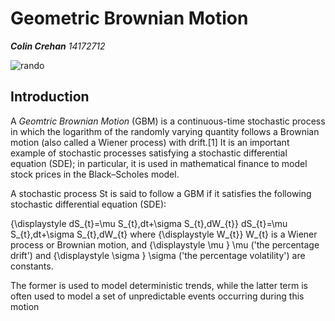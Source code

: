 __Geometric Brownian Motion__
===========================
***Colin Crehan**    14172712*

![rando](https://github.com/ULStats/MA4128Assessment-2018/blob/master/rando.png)

## Introduction

A *Geomtric Brownian Motion* (GBM) is a continuous-time stochastic process in which the logarithm of the randomly varying quantity follows
a Brownian motion (also called a Wiener process) with drift.[1] It is an important example of stochastic processes satisfying a stochastic
differential equation (SDE); in particular, it is used in mathematical finance to model stock prices in the Black–Scholes model.

A stochastic process St is said to follow a GBM if it satisfies the following stochastic differential equation (SDE):

{\displaystyle dS_{t}=\mu S_{t}\,dt+\sigma S_{t}\,dW_{t}} dS_{t}=\mu S_{t}\,dt+\sigma S_{t}\,dW_{t}
where {\displaystyle W_{t}} W_{t} is a Wiener process or Brownian motion, and {\displaystyle \mu } \mu  ('the percentage drift') and {\displaystyle \sigma } \sigma  ('the percentage volatility') are constants.

The former is used to model deterministic trends, while the latter term is often used to model a set of unpredictable events occurring during this motion

